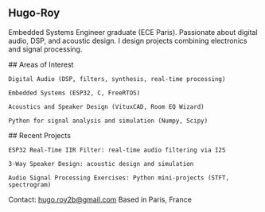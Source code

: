 ## Hugo-Roy

Embedded Systems Engineer graduate (ECE Paris).
Passionate about digital audio, DSP, and acoustic design.
I design projects combining electronics and signal processing.

## Areas of Interest

    Digital Audio (DSP, filters, synthesis, real-time processing)

    Embedded Systems (ESP32, C, FreeRTOS)

    Acoustics and Speaker Design (VituxCAD, Room EQ Wizard)

    Python for signal analysis and simulation (Numpy, Scipy)

## Recent Projects

    ESP32 Real-Time IIR Filter: real-time audio filtering via I2S

    3-Way Speaker Design: acoustic design and simulation

    Audio Signal Processing Exercises: Python mini-projects (STFT, spectrogram)

Contact: hugo.roy2b@gmail.com
Based in Paris, France
